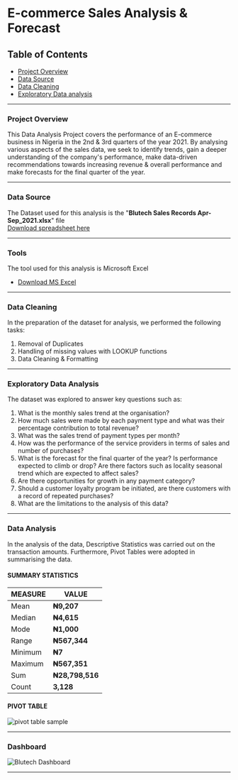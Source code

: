 # E-commerce Sales Analysis & Forecast

## Table of Contents

-  [Project Overview](#project-overview)
-  [Data Source](#data-source)
-  [Data Cleaning](#data-cleaning)
-  [Exploratory Data analysis](#exploratory-data-analysis)


----------------
### Project Overview

This Data Analysis Project covers the performance of an E-commerce business in Nigeria in the 2nd & 3rd quarters of the year 2021. By analysing various aspects of the sales data, we seek to identify trends, gain a deeper understanding of the company's performance, make data-driven recommendations towards increasing revenue & overall performance and make forecasts for the final quarter of the year.

----------------
### Data Source
The Dataset used for this analysis is the "**Blutech Sales Records Apr-Sep_2021.xlsx**" file    
[Download spreadsheet here](https://github.com/user-attachments/files/18268722/Blutech.Sales.Records.Apr-Sep_2021.xlsx)

----------------
### Tools
The tool used for this analysis is Microsoft Excel
  - [Download MS Excel](https://microsoft.com)

----------------
### Data Cleaning
In the preparation of the dataset for analysis, we performed the following tasks:
1. Removal of Duplicates
2. Handling of missing values with LOOKUP functions
3. Data Cleaning & Formatting

----------------
### Exploratory Data Analysis
The dataset was explored to answer key questions such as:

1. What is the monthly sales trend at the organisation?
2. How much sales were made by each payment type and what was their percentage contribution to total revenue?
3. What was the sales trend of payment types per month?
3. How was the performance of the service providers in terms of sales and number of purchases?
4. What is the forecast for the final quarter of the year? Is performance expected to climb or drop? Are there factors such as locality seasonal trend which are expected to affect sales?
5. Are there opportunities for growth in any payment category?
6. Should a customer loyalty program be initiated, are there customers with a record of repeated purchases?
7. What are the limitations to the analysis of this data?


----------------
### Data Analysis
In the analysis of the data, Descriptive Statistics was carried out on the transaction amounts. Furthermore, Pivot Tables were adopted in summarising the data.

#### SUMMARY STATISTICS
**MEASURE** | **VALUE**
--------|-------
Mean | **₦9,207**
Median | **₦4,615**
Mode | **₦1,000**
Range | **₦567,344**
Minimum | **₦7**
Maximum | **₦567,351**
Sum | **₦28,798,516**
Count | **3,128**

#### PIVOT TABLE

![pivot table sample](https://github.com/user-attachments/assets/4e628a7a-c48e-4837-8d19-2af09e46fcb6)


---------------
### Dashboard

![Blutech Dashboard](https://github.com/user-attachments/assets/e356b1d2-7bb4-4af4-a0ed-bee98335e955)

---------------


